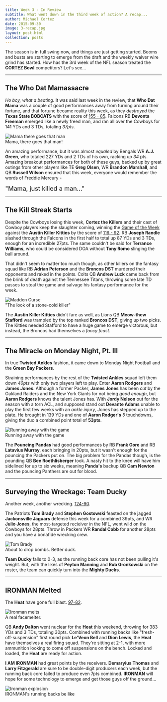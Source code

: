 ```yaml
---
title: Week 3 - In Review
subtitle: What went down in the third week of action? A recap...  
author: Michael Cortez
date: 2015-09-30
image: 3-recap.jpg
layout: post.html
collection: posts
---
```

The season is in full swing now, and things are just getting started. Booms and busts are starting to emerge from the draft and the weekly waiver wire grind has started. How has the 3rd week of the NFL season treated the **CORTEZ Bowl** competitors? Let's see...

- - -

## The Who Dat Mamassacre

*Ho boy, what a beating.* It was said last week in the review, that **Who Dat Mama** was a couple of good performances away from turning around their fortune, and that fortune became reality this week, as they *destroyed* the **Texas State BOBCATS** with the score of [155 - 85](http://games.espn.go.com/ffl/boxscorequick?leagueId=569656&teamId=1&scoringPeriodId=3&seasonId=2015&view=scoringperiod&version=quick). Falcons RB **Devonta Freeman** emerged like a newly freed man, and ran all over the Cowboys for 141 YDs and 3 TDs, totaling *37pts*.

<div class="center">
  <img src="{{baseUri}}assets/3-devonta-freeman.jpg" alt="Mama there goes that man" />
</div>
<div class="center">
  <span class="caption">Mama, there goes that man!</span>
</div>

An amazing performance, but it was almost *equaled* by Bengals WR **A.J. Green**, who totaled 227 YDs and 2 TDs of his own, racking up *34* pts. Amazing breakout performances for both of these guys, backed up by great outings from other players like TE **Greg Olsen**, WR **Brandon Marshall**, and QB **Russell Wilson** ensured that this week, everyone would remember the words of Freddie Mercury - 

<div class="center">
  <span class="caption" style="font-size: 20px;">"Mama, just killed a man..."</span>
</div>

- - -

## The Kill Streak Starts

Despite the Cowboys losing this week, **Cortez the Killers** and their cast of Cowboy players keep the slaughter coming, winning the [Game of the Week]({{baseUri}}posts/2015/09/24/game-of-the-week-fantasypros-breakdown/index.html) against the **Austin Killer Kitties** by the score of [116 - 92](http://games.espn.go.com/ffl/boxscorequick?leagueId=569656&teamId=6&scoringPeriodId=3&seasonId=2015&view=scoringperiod&version=quick). RB **Joseph Randle** slashed through the Falcons in the first half to total up 87 YDs and 3 TDs, enough for an incredible 27pts. The same couldn't be said for **Terrance Williams**, who could be considered DOA without **Tony Romo** slinging the ball around. 

That didn't seem to matter too much though, as other killers on the fantasy squad like RB **Adrian Peterson** and the **Broncos DST** murdered their opponents and raked in the points. Colts QB **Andrew Luck** came back from the brink of death against the Tennessee Titans, throwing some late TD passes to steal the game and salvage his fantasy performance for the week.

<div class="center">
  <img src="{{baseUri}}assets//3-andrew-luck.jpg" alt="Madden Curse" />
</div>
<div class="center">
  <span class="caption">"The look of a stone-cold killer"</span>
</div>

The **Austin Killer Kitties** didn't fare as well, as Lions QB **Meow-thew Stafford** was trampled by the top ranked **Broncos DST**, giving up two picks. The Kitties needed Stafford to have a huge game to emerge victorous, but instead, the Broncos had themselves a *fancy feast*.

- - -

## The Miracle on Monday Night, Pt. III

In true **Twisted Ankles** fashion, it came down to Monday Night Football and the **Green Bay Packers**.

Straining performances by the rest of the **Twisted Ankles** squad left them down *40pts* with only two players left to play. Enter **Aaron Rodgers** and **James Jones**. Although a former Packer, **James Jones** has been *cut* by the Oakland Raiders and the New York Giants for not being *good enough*, but **Aaron Rodgers** knows the talent Jones has. With **Jordy Nelson** out for the season with a torn ACL, and supposed stand out **Devante Adams** unable to play the first few weeks with an *ankle injury*, Jones has stepped up to the plate. He brought in 139 YDs and one of **Aaron Rodger's** *5* touchdowns, giving the duo a combined point total of **53pts**. 

<div class="center">
  <img src="{{baseUri}}assets/3-james-jones.jpg" alt="Running away with the game" />
</div>
<div class="center">
  <span class="caption">Running away with the game</span>
</div>

The **Pouncing Pandas** had good performances by RB **Frank Gore** and RB **Latavius Murray**, each bringing in 20pts, but it wasn't enough for the pouncing the Packers put on. The big problem for the Pandas though, is the pounding QB **Ben Roethlisberger** took. A nasty hit to the knee will have him sidelined for up to six weeks, meaning **Panda's** backup QB **Cam Newton** and the pouncing Panthers are out for blood.

- - -

## Surveying the Wreckage: Team Ducky

Another week, another wrecking. [124-90](http://games.espn.go.com/ffl/boxscorequick?leagueId=569656&teamId=9&scoringPeriodId=3&seasonId=2015&view=scoringperiod&version=quick).

The Patriots **Tom Brady** and **Stephen Gostowski** feasted on the jagged **Jackonsville Jaguars** defense this week for a combined 39pts, and WR **Julio Jones**, the most-targeted recieiver in the NFL, went wild on the Cowboys for 28pts. Throw in Packers WR **Randal Cobb** for another 28pts and you have a bonafide wrecking crew.

<div class="center">
  <img src="{{baseUri}}assets/3-tom-brady.jpg" alt="Tom Brady" />
</div>
<div class="center">
  <span class="caption">About to drop bombs. Better duck.</span>
</div>

**Team Ducky** falls to 0-3, as the running back core has not been pulling it's weight. But, with the likes of **Peyton Manning** and **Rob Gronkowski** on the roster, the team can quickly turn into the **Mighty Ducks**.

- - -

## IRONMAN Melted

The **Heat** have gone full blast. [97-82](http://games.espn.go.com/ffl/boxscorequick?leagueId=569656&teamId=7&scoringPeriodId=3&seasonId=2015&view=scoringperiod&version=quick).

<div class="center">
  <img src="{{baseUri}}assets/3-ironman.jpg" alt="Ironman melts" />
</div>
<div class="center">
  <span class="caption">A real facemelter.</span>
</div>

QB **Andy Dalton** went nuclear for the **Heat** this weekend, throwing for 383 YDs and 3 TDs, totaling 30pts. Combined with running backs like "fresh-off-suspension" first round pick **Le'Veon Bell** and **Dion Lewis**, the **Heat** have themselves a real firing squad. They're sitting at 2-1, with more ammunition looking to come off suspensions on the bench. Locked and loaded, the **Heat** are ready for action.

**I AM IRONMAN** had great points by the receivers. **Demaryius Thomas** and **Larry Fitzgerald** are sure to be double-digit producers each week, but the running back core failed to produce even 7pts combined. **IRONMAN** will hope for some technology to emerge and get those guys off the ground...

<div class="center">
  <img src="http://38.media.tumblr.com/732ff848d1c67b845432829776b41f23/tumblr_mtabl5qDSj1rluf73o1_500.gif" alt="Ironman explosion" />
</div>
<div class="center">
  <span class="caption">IRONMAN's running backs be like</span>
</div>
